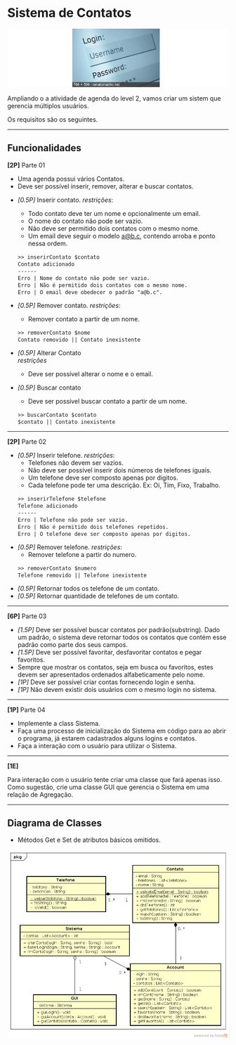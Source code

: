 # Sistema de Contatos

![](figura.jpg)

Ampliando o a atividade de agenda do level 2, vamos criar um sistem que gerencia múltiplos
usuários.

Os requisitos são os seguintes.

---

## Funcionalidades

 **[2P]** Parte 01

* Uma agenda possui vários Contatos.
* Deve ser possível inserir, remover, alterar e buscar contatos.

- *[0.5P]* Inserir contato.
  *restrições*:
  - Todo contato deve ter um nome e opcionalmente um email.
  - O nome do contato não pode ser vazio.
  - Não deve ser permitido dois contatos com o mesmo nome.
  - Um email deve seguir o modelo a@b.c, contendo arroba e ponto nessa ordem.

  ```
  >> inserirContato $contato
  Contato adicionado
  ------
  Erro | Nome do contato não pode ser vazio.
  Erro | Não é permitido dois contatos com o mesmo nome.
  Erro | O email deve obedecer o padrão "a@b.c".
  ```

- *[0.5P]* Remover contato.
  *restrições*:
  - Remover contato a partir de um nome.
  ```
  >> removerContato $nome
  Contato removido || Contato inexistente
  ```
- *[0.5P]* Alterar Contato  
  *restrições*
  - Deve ser possível alterar o nome e o email.
- *[0.5P]* Buscar contato
  - Deve ser possível buscar contato a partir de um nome.
  ```
  >> buscarContato $contato
  $contato || Contato inexistente
  ```
---

**[2P]** Parte 02

- *[0.5P]* Inserir telefone.
  *restrições*:
  - Telefones não devem ser vazios.
  - Não deve ser possível inserir dois números de telefones iguais.
  - Um telefone deve ser composto apenas por digitos.
  - Cada telefone pode ter uma descrição. Ex: Oi, Tim, Fixo, Trabalho.
  ```
  >> inserirTelefone $telefone
  Telefone adicionado
  ------
  Erro | Telefone não pode ser vazio.
  Erro | Não é permitido dois telefones repetidos.
  Erro | O telefone deve ser composto apenas por digitos.
  ```
- *[0.5P]* Remover telefone.
  *restrições*:
  - Remover telefone a partir do numero.
  ```
  >> removerContato $numero
  Telefone removido || Telefone inexistente
  ```
- *[0.5P]* Retornar todos os telefone de um contato.
- *[0.5P]* Retornar quantidade de telefones de um contato.  

---

**[6P]** Parte 03

- *[1.5P]* Deve ser possível buscar contatos por padrão(substring). Dado um padrão, o sistema deve retornar todos os contatos que contém esse padrão como parte dos seus campos.
- *[1.5P]* Deve ser possível favoritar, desfavoritar contatos e pegar favoritos.
- Sempre que mostrar os contatos, seja em busca ou favoritos, estes devem ser apresentados ordenados alfabeticamente pelo nome.
- *[1P]* Deve ser possível criar contas fornecendo login e senha.
- *[1P]* Não devem existir dois usuários com o mesmo login no sistema.

---

**[1P]** Parte 04

- Implemente a class Sistema.
- Faça uma processo de inicialização do Sistema em código para ao abrir o programa, já estarem cadastrados alguns logins e contatos.
- Faça a interação com o usuário para utilizar o Sistema.

---

**[1E]**

Para interação com o usuário tente criar uma classe que fará apenas isso. Como sugestão, crie uma classe GUI que gerencia o Sistema em uma relação de Agregação.

---

## Diagrama de Classes

- Métodos Get e Set de atributos básicos omitidos.

![](uml.png)
